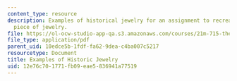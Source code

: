 ```yaml
---
content_type: resource
description: Examples of historical jewelry for an assignment to recreate a period
  piece of jewelry.
file: https://ol-ocw-studio-app-qa.s3.amazonaws.com/courses/21m-715-the-craft-of-costume-design-fall-2009/12e76c701771fb09eae5836941a77519_MIT21M_715F09_jewelry.pdf
file_type: application/pdf
parent_uid: 10edce5b-1fdf-fa62-9dea-c4ba007c5217
resourcetype: Document
title: Examples of Historic Jewelry
uid: 12e76c70-1771-fb09-eae5-836941a77519
---
```

